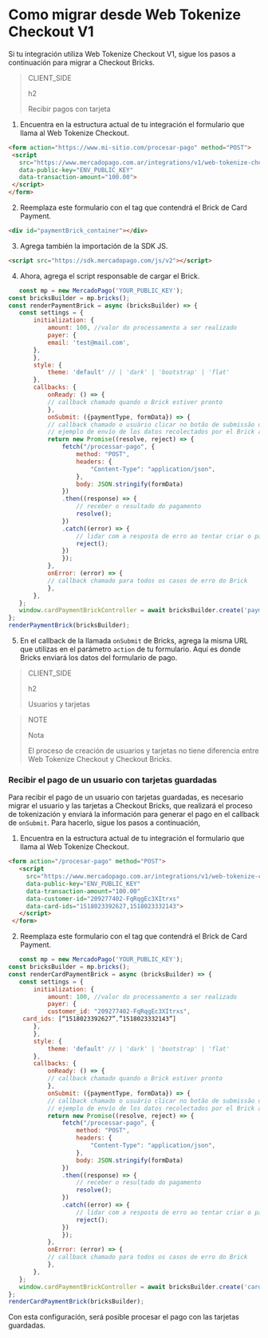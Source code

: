 # Como migrar desde Web Tokenize Checkout V1

Si tu integración utiliza Web Tokenize Checkout V1, sigue los pasos a continuación para migrar a Checkout Bricks.

> CLIENT_SIDE
>
> h2
>
> Recibir pagos con tarjeta

1. Encuentra en la estructura actual de tu integración el formulario que llama al Web Tokenize Checkout.

```html
<form action="https://www.mi-sitio.com/procesar-pago" method="POST">
 <script
   src="https://www.mercadopago.com.ar/integrations/v1/web-tokenize-checkout.js"
   data-public-key="ENV_PUBLIC_KEY"
   data-transaction-amount="100.00">
 </script>
</form>
`````

2. Reemplaza este formulario con el tag que contendrá el Brick de Card Payment.

```html
<div id="paymentBrick_container"></div>
````

3. Agrega también la importación de la SDK JS.

```html
<script src="https://sdk.mercadopago.com/js/v2"></script>
````

4. Ahora, agrega el script responsable de cargar el Brick.

```javascript
   const mp = new MercadoPago('YOUR_PUBLIC_KEY');
const bricksBuilder = mp.bricks();
const renderPaymentBrick = async (bricksBuilder) => {
   const settings = {
       initialization: {
           amount: 100, //valor do processamento a ser realizado
           payer: {
           email: 'test@mail.com',
       },
       },
       style: {
           theme: 'default' // | 'dark' | 'bootstrap' | 'flat'
       },
       callbacks: {
           onReady: () => {
           // callback chamado quando o Brick estiver pronto
           },
           onSubmit: ({paymentType, formData}) => {
           // callback chamado o usuário clicar no botão de submissão dos dados
           // ejemplo de envío de los datos recolectados por el Brick a su servidor
           return new Promise((resolve, reject) => {
               fetch("/processar-pago", {
                   method: "POST",
                   headers: {
                       "Content-Type": "application/json",
                   },
                   body: JSON.stringify(formData)
               })
               .then((response) => {
                   // receber o resultado do pagamento
                   resolve();
               })
               .catch((error) => {
                   // lidar com a resposta de erro ao tentar criar o pagamento
                   reject();
               })
               });
           },
           onError: (error) => {
           // callback chamado para todos os casos de erro do Brick
           },
       },
   };
   window.cardPaymentBrickController = await bricksBuilder.create('payment', 'paymentBrick_container', settings);
};
renderPaymentBrick(bricksBuilder);
````

5. En el callback de la llamada `onSubmit` de Bricks, agrega la misma URL que utilizas en el parámetro `action` de tu formulario. Aquí es donde Bricks enviará los datos del formulario de pago. 



> CLIENT_SIDE
>
> h2
>
> Usuarios y tarjetas

> NOTE
>
> Nota
>
> El proceso de creación de usuarios y tarjetas no tiene diferencia entre Web Tokenize Checkout y Checkout Bricks.

### Recibir el pago de un usuario con tarjetas guardadas

Para recibir el pago de un usuario con tarjetas guardadas, es necesario migrar el usuario y las tarjetas a Checkout Bricks, que realizará el proceso de tokenización y enviará la información para generar el pago en el callback de `onSubmit`. Para hacerlo, sigue los pasos a continuación,


1. Encuentra en la estructura actual de tu integración el formulario que llama al Web Tokenize Checkout.

```html
<form action="/procesar-pago" method="POST">
   <script
     src="https://www.mercadopago.com.ar/integrations/v1/web-tokenize-checkout.js"
     data-public-key="ENV_PUBLIC_KEY"
     data-transaction-amount="100.00"
     data-customer-id="209277402-FqRqgEc3XItrxs"
     data-card-ids="1518023392627,1518023332143">
   </script>
 </form>
````


2. Reemplaza este formulario con el tag que contendrá el Brick de Card Payment.

```javascript
   const mp = new MercadoPago('YOUR_PUBLIC_KEY');
const bricksBuilder = mp.bricks();
const renderCardPaymentBrick = async (bricksBuilder) => {
   const settings = {
       initialization: {
           amount: 100, //valor do processamento a ser realizado
           payer: {
           customer_id: "209277402-FqRqgEc3XItrxs",
	card_ids: [“1518023392627”,”1518023332143”]
       },
       },
       style: {
           theme: 'default' // | 'dark' | 'bootstrap' | 'flat'
       },
       callbacks: {
           onReady: () => {
           // callback chamado quando o Brick estiver pronto
           },
           onSubmit: ({paymentType, formData}) => {
           // callback chamado o usuário clicar no botão de submissão dos dados
           // ejemplo de envío de los datos recolectados por el Brick a su servidor
           return new Promise((resolve, reject) => {
               fetch("/processar-pago", {
                   method: "POST",
                   headers: {
                       "Content-Type": "application/json",
                   },
                   body: JSON.stringify(formData)
               })
               .then((response) => {
                   // receber o resultado do pagamento
                   resolve();
               })
               .catch((error) => {
                   // lidar com a resposta de erro ao tentar criar o pagamento
                   reject();
               })
               });
           },
           onError: (error) => {
           // callback chamado para todos os casos de erro do Brick
           },
       },
   };
   window.cardPaymentBrickController = await bricksBuilder.create('cardPayment', 'cardPaymentBrick_container', settings);
};
renderCardPaymentBrick(bricksBuilder);
````


Con esta configuración, será posible procesar el pago con las tarjetas guardadas.